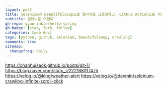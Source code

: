 ```yaml
---
layout: post
title: Selenium과 BeautifulSoup으로 웹사이트 크롤링하고, GitHub Action으로 자동화 하기
subtitle: 셀레니움 어렵다
gh-repo: gyunrinkle/hello-spring
gh-badge: [star, fork, follow]
categories: [web-dev]
tags: [python, github, selenium, beautifulsoup, crawling]
comments: true
sitemap:
  changefreq: daily
---
```


<https://chanhuiseok.github.io/posts/git-1/>
<https://blog.naver.com/statp_r/222168017475>
<https://velog.io/@king/weather-alert>
<https://velog.io/@devmin/selenium-crawling-infinite-scroll-click>